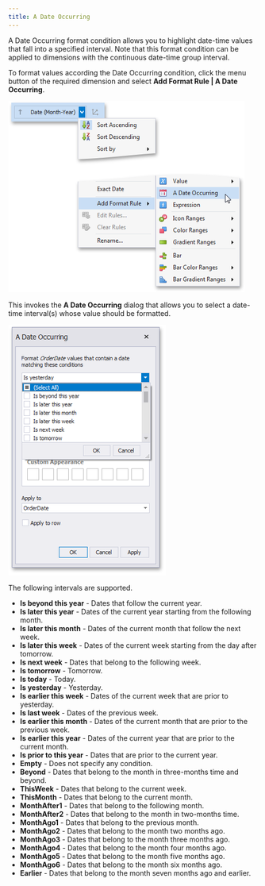 ```yaml
---
title: A Date Occurring
---
```

A Date Occurring format condition allows you to highlight date-time values that fall into a specified interval. Note that this format condition can be applied to dimensions with the continuous date-time group interval.

To format values according the Date Occurring condition, click the menu button of the required dimension and select **Add Format Rule | A Date Occurring**.

![DateOccurringCondition_Menu](../../../../images/Img118796.png)

This invokes the **A Date Occurring** dialog that allows you to select a date-time interval(s) whose value should be formatted.

![DateOccurringFormatCondition](../../../../images/Img118593.png)

The following intervals are supported.
* **Is beyond this year** - Dates that follow the current year.
* **Is later this year** - Dates of the current year starting from the following month.
* **Is later this month** - Dates of the current month that follow the next week.
* **Is later this week** - Dates of the current week starting from the day after tomorrow.
* **Is next week** - Dates that belong to the following week.
* **Is tomorrow** - Tomorrow.
* **Is today** - Today.
* **Is yesterday** - Yesterday.
* **Is earlier this week** - Dates of the current week that are prior to yesterday.
* **Is last week** - Dates of the previous week.
* **Is earlier this month** - Dates of the current month that are prior to the previous week.
* **Is earlier this year** - Dates of the current year that are prior to the current month.
* **Is prior to this year** - Dates that are prior to the current year.
* **Empty** - Does not specify any condition.
* **Beyond** - Dates that belong to the month in three-months time and beyond.
* **ThisWeek** - Dates that belong to the current week.
* **ThisMonth** - Dates that belong to the current month.
* **MonthAfter1** - Dates that belong to the following month.
* **MonthAfter2** - Dates that belong to the month in two-months time.
* **MonthAgo1** - Dates that belong to the previous month.
* **MonthAgo2** - Dates that belong to the month two months ago.
* **MonthAgo3** - Dates that belong to the month three months ago.
* **MonthAgo4** - Dates that belong to the month four months ago.
* **MonthAgo5** - Dates that belong to the month five months ago.
* **MonthAgo6** - Dates that belong to the month six months ago.
* **Earlier** - Dates that belong to the month seven months ago and earlier.